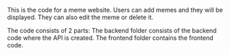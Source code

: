 This is the code for a meme website. Users can add memes and they will be displayed.
They can also edit the meme or delete it.

The code consists of 2 parts:
The backend folder consists of the backend code where the API is created.
The frontend folder contains the frontend code.